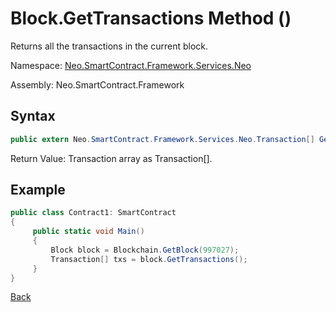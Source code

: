 # Block.GetTransactions Method ()

Returns all the transactions in the current block.

Namespace: [Neo.SmartContract.Framework.Services.Neo](../../neo.md)

Assembly: Neo.SmartContract.Framework

## Syntax

```c#
public extern Neo.SmartContract.Framework.Services.Neo.Transaction[] GetTransactions()
```

Return Value: Transaction array as Transaction[].

## Example

```c#
public class Contract1: SmartContract
{
     public static void Main()
     {
         Block block = Blockchain.GetBlock(997027);
         Transaction[] txs = block.GetTransactions();
     }
}
```



[Back](../Block.md)
